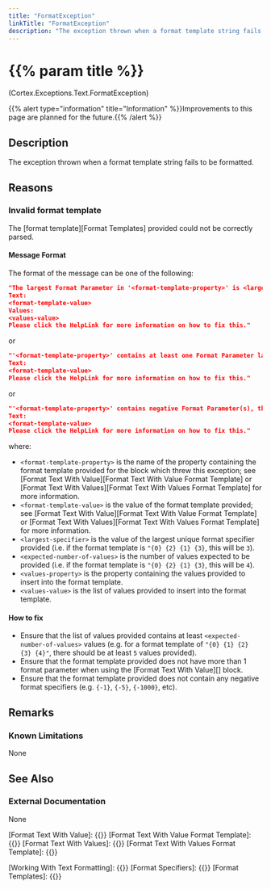 ```yaml
---
title: "FormatException"
linkTitle: "FormatException"
description: "The exception thrown when a format template string fails to be formatted."
---
```


# {{% param title %}}

<p class="namespace">(Cortex.Exceptions.Text.FormatException)</p>
{{% alert type="information" title="Information" %}}Improvements to this page are planned for the future.{{% /alert %}}

## Description

The exception thrown when a format template string fails to be formatted.

## Reasons

### Invalid format template

The [format template][Format Templates] provided could not be correctly parsed.

#### Message Format

The format of the message can be one of the following:

```json
"The largest Format Parameter in '<format-template-property>' is <largest-specifier>, therefore, '<values-property>' must contain at least <expected-number-of-values> items, but only contains <number-of-values>.
Text:
<format-template-value>
Values:
<values-value>
Please click the HelpLink for more information on how to fix this."
```

or

```json
"'<format-template-property>' contains at least one Format Parameter larger than {0}, therefore, it cannot be formatted.
Text:
<format-template-value>
Please click the HelpLink for more information on how to fix this."
```

or

```json
"'<format-template-property>' contains negative Format Parameter(s), therefore, it cannot be formatted.
Text:
<format-template-value>
Please click the HelpLink for more information on how to fix this."
```

where:

* `<format-template-property>` is the name of the property containing the format template provided for the block which threw this exception; see [Format Text With Value][Format Text With Value Format Template] or [Format Text With Values][Format Text With Values Format Template] for more information.
* `<format-template-value>` is the value of the format template provided; see [Format Text With Value][Format Text With Value Format Template] or [Format Text With Values][Format Text With Values Format Template] for more information.
* `<largest-specifier>` is the value of the largest unique format specifier provided (i.e. if the format template is `"{0} {2} {1} {3}`, this will be `3`).
* `<expected-number-of-values>` is the number of values expected to be provided (i.e. if the format template is `"{0} {2} {1} {3}`, this will be `4`).
* `<values-property>` is the property containing the values provided to insert into the format template.
* `<values-value>` is the list of values provided to insert into the format template.

#### How to fix

* Ensure that the list of values provided contains at least `<expected-number-of-values>` values (e.g. for a format template of `"{0} {1} {2} {3} {4}"`, there should be at least `5` values provided).
* Ensure that the format template provided does not have more than 1 format parameter when using the [Format Text With Value][] block.
* Ensure that the format template provided does not contain any negative format specifiers (e.g. `{-1}`, `{-5}`, `{-1000}`, etc).

## Remarks

### Known Limitations

None

## See Also

### External Documentation

None

[Format Text With Value]: {{<url path = "Cortex.Reference.Blocks.Text.FormatText.FormatTextWithValue.MainDoc">}}
[Format Text With Value Format Template]: {{<url path="Cortex.Reference.Blocks.Text.FormatText.FormatTextWithValue.FormatTemplate">}}
[Format Text With Values]: {{<url path = "Cortex.Reference.Blocks.Text.FormatText.FormatTextWithValues.MainDoc">}}
[Format Text With Values Format Template]: {{<url path = "Cortex.Reference.Blocks.Text.FormatText.FormatTextWithValues.FormatTemplate">}}

[Working With Text Formatting]: {{<url path = "Cortex.Reference.Concepts.WorkingWith.Text.Formatting.MainDoc">}}
[Format Specifiers]: {{<url path = "Cortex.Reference.Concepts.WorkingWith.Text.Formatting.FormatSpecifiers">}}
[Format Templates]: {{<url path = "Cortex.Reference.Concepts.WorkingWith.Text.Formatting.FormatTemplates">}}
